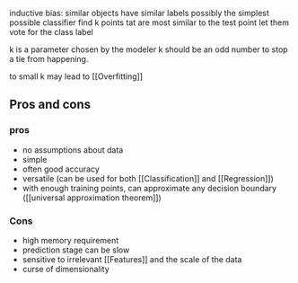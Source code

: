 
inductive bias: similar objects have similar labels
possibly the simplest possible classifier
	find k points tat are most similar to the test point
	let them vote for the class label

k is a parameter chosen by the modeler
k should be an odd number to stop a tie from happening.

to small k may lead to [[Overfitting]]



## Pros and cons
### pros
- no assumptions about data
- simple
- often good accuracy
- versatile (can be used for both [[Classification]] and [[Regression]])
- with enough training points, can approximate any decision boundary ([[universal approximation theorem]])

### Cons
- high memory requirement
- prediction stage can be slow
- sensitive to irrelevant [[Features]] and the scale of the data
- curse of dimensionality


